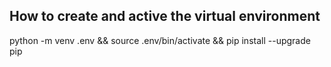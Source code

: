 ## How to create and active the virtual environment
python -m venv .env && source .env/bin/activate && pip install --upgrade pip
